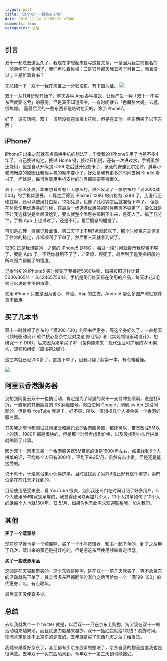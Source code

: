 ```yaml
---
layout: post
title: "这个双十一我都买了啥"
date: 2016-11-24 12:05:22 +0800
comments: true
categories: 总结
---
```


## 引言

双十一都过去这么久了，我现在才想起来要写这篇文章，一是因为我之前报名的「萌萌学车」倒闭了，我们再忙着维权；二是12号那天我去考了科目二，而且没过；三是忙着看书？

先总结一下：双十一我在淘宝上一分钱没花，有下图为证。
![](https://blog-1251237404.cos.ap-guangzhou.myqcloud.com/20190424161710.png)

双十一从11月份就开始了，整天各种 App 各种推送，让你产生一种「双十一不买东西就要吃亏」的感觉，但是真不知道买啥，一有时间就去「色魔张大妈」去逛，很焦虑。
而最后买的一些东西都是临时想买的，除了iPhone7。

好了，说实话吧，双十一虽然没有在淘宝上花钱，但是在其他一些东西买了以下东西：
<!--more-->

## iPhone7

iPhone7 出来之前就有点像换手机的想法了，毕竟我的 iPhone5 用了也差不多4年了，自己换过电池，换过 Home 键，换过开机键，还有一次进过水，手机虽然还能用，但是自从升级到
iOS9 之后就开始变卡了，该死的安迪比尔定律。屏幕小和流畅度的原因让我玩手机的频率变小了，好处是我有更多的时间去用 Kindle 看书了，坏处是，每当急着用手机支付的时候都需要等待很久。

双十一那天凌晨，本来想看看有什么想买的，然后发现了一张京东的「满5000减500」的手机优惠券，计算之后得到 iPhone7 128G 的价格为 5388 了，比港行还便宜啊，还可以使用打白条，12期免息，犹豫了几秒钟之后就准备下单了。
但是在付款使用优惠券的时候，在最后一步选择优惠券的时候网页不稳定了，要么就是不让我选择说是金额没达到，要么就整个优惠券都刷不出来，急死人了。搞了几分钟，手机 App 上也试过了，还是不行。最后愤怒的睡觉了。

可能是心理一直惦记着此事，第二天早上不到7点就起床了，那个时候京东又恢复了往常的稳定，非常顺利了下单了。然后第三天就拿到货了。

128G 正是我想要的，之前的 iPhone5 是16G ，每过一段时间就提示我容量不够了，要删 App 了，不然你就用不了了，非常烦，烦死了，最后到了逼我把相册的所以照片都删了的程度。

记得当初的 iPhone5 买时候花了我接近5000块钱，如果按照这样计算 5000/365/4 = 3.4246575342，手机是我们每天都在使用的产品，每天才花3毛钱可以说是非常的值得。

使用 iPhone 只要是因为省心、体验、App 的生态。Android 那么多国产流氓软件真不敢用。


## 买了几本书


双十一时候领了京东的「满200-100」的图书优惠券，等这个券好久了，一直想买《领域驱动设计 软件核心复杂性应对之道 修订版》和《实现领域驱动设计》，想研究一下 DDD，后来因为凑单买了本 《架构即未来：现代企业可扩展的Web架构、流程和组织（原书第2版）》

这三本就已经200多了，直接下单了，目前只翻了翻第一本，有点难看懂。

![](https://blog-1251237404.cos.ap-guangzhou.myqcloud.com/20190424161723.png)



## 阿里云香港服务器

没想到阿里云双十一也搞活动，肯定是为了阿里的双十一支付冲业绩啊，说是打5折，一直用的其他朋友的 SS 翻墙账号，爬虫使用 Google，刷刷 twitter 是没问题的，但是看 YouTube 就是卡，好不爽，所以一直想找几个人凑单买一个香港的服务器。

其实我之前也都测试过阿里云和腾讯云的香港服务器，都还可以，带宽改成5M以上的话，1080P 都是很快的，但是那个时候考虑到价格，以及没找到小伙伴拼单就搁置了此事。

因为双十一阿里云买一个香港服务器5M带宽的话是1500/年左右，如果找到5个人拼单的话，平均每个人只有300/年，平均下来25/月，虽然有点小贵，但是还是能接受的。

说干就干，于是就召集小伙伴拼单，当时就找到了另外3位正好有这个需求，第四位是在前几天才找到的。

目前使用感受来说，看 YouTube 很爽，为此我还专门花时间订阅了好多用户。5个人使用5M带宽是足够的，我觉得还可以再加几个人，10个人拼单如何？10个人的话每个人也就150/年、12.5/月，如果你也有此需求欢迎[联系我](https://blog.forecho.com/about/)，加入我们。


## 其他


**买了一个蒸蛋器**

现在吃早餐也是一个烦恼啊，买了一个小熊蒸蛋器，和书一起下单的，到了之后用了几次，蒸出来的蛋还是挺好吃的，但是吧这东西使用频率肯定很低。

**买了一些洗漱用品**

这回是在天猫超市买的，这个东西是刚需，是在双十一前几天就买了，等不急京东的活动就先下单了，其实很多东西都翻倍的涨价之后再给你一个「满199-100」的优惠券，哎，有点略坑。

最后其实没便宜多少。

## 总结

去年我就发个一个 twitter 就是，以后双十一只在京东上购物，淘宝现在双十一的活动越来越繁琐，而且优惠力度越来越少，双十一抽红包就给1块钱！浪费时间。
物流肯定是比不上京东的速度的，去年就是买了东西几天之后才给发货。

我越来越看好京东了，甚至都有买京东股票的想法了，京东自营的物流速度我也是很满意。去年双十一买东西隔天到，今年双十一第三天到也能接受。
